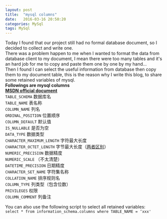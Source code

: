 ```yaml
---
layout: post
title:  "mysql columns"
date:   2016-03-16 20:50:20
categories: MySql
tags: MySql
---
```


Today I found that our project still had no formal database document, so I decided to collect and write one.  
There was a problem happen to me when I wanted to format the data from database client to my document, I mean there were too many tables and it's an hard job for me to copy and paste them one by one by my hand...  
Then I found I can select the useful information from database then copy them to my document table, this is the reason why I write this blog, to share some retained variables of mysql.  
**Followings are mysql columns**  
[**MSDN official document**](https://msdn.microsoft.com/en-us/library/ms188348.aspx)  
`TABLE_SCHEMA`                 数据库名  
`TABLE_NAME`                   表名称  
`COLUMN_NAME`                  列名  
`ORDINAL_POSITION`             位置顺序  
`COLUMN_DEFAULT`               默认值  
`IS_NULLABLE`                  是否为空  
`DATA_TYPE`                    数据类型  
`CHARACTER_MAXIMUM_LENGTH`     字符最大长度  
`CHARACTER_OCTET_LENGTH`       字节最大长度（[两者区别](http://dba.stackexchange.com/questions/74153/difference-between-character-maximum-length-and-character-octet-length)）  
`NUMERIC_PRECISION`            数据精度  
`NUMERIC_SCALE`                （不太清楚）  
`DATETIME_PRECISION`           日期精度  
`CHARACTER_SET_NAME`           字符集名称  
`COLLATION_NAME`               排序规则名  
`COLUMN_TYPE`                  列类型（包含位数）  
`PRIVILEGES`                   权限  
`COLUMN_COMMENT`               列备注  

You can also use the following script to select all retained variables:  
`select * from information_schema.columns where TABLE_NAME = ‘xxx'`

